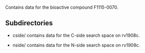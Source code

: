 Contains data for the bioactive compound F1115-0070.

## Subdirectories

- cside/ contains data for the C-side search space on rv1908c.

- nside/ contains data for the N-side search space on rv1908c.

